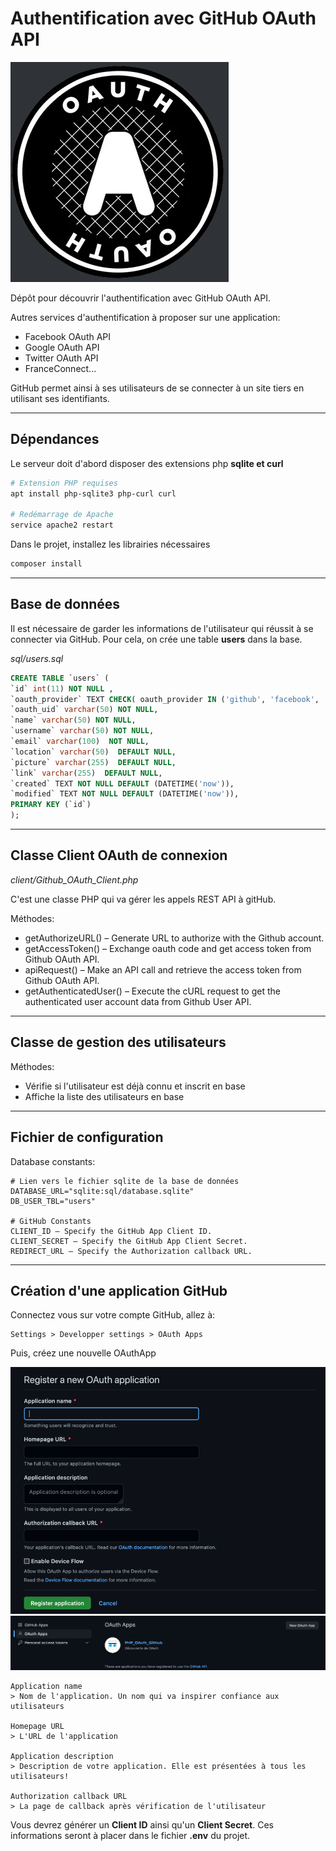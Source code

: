 # Authentification avec GitHub OAuth API

![doc/logo.png](doc/logo.png)

Dépôt pour découvrir l'authentification avec GitHub OAuth API.

Autres services d'authentification à proposer sur une application:
* Facebook OAuth API
* Google OAuth API
* Twitter OAuth API
* FranceConnect...

GitHub permet ainsi à ses utilisateurs de se connecter à un site tiers en utilisant ses identifiants.

***

## Dépendances

Le serveur doit d'abord disposer des extensions php **sqlite et **curl****

```bash
# Extension PHP requises
apt install php-sqlite3 php-curl curl

# Redémarrage de Apache
service apache2 restart
```

Dans le projet, installez les librairies nécessaires

```bash
composer install
```

***

## Base de données

Il est nécessaire de garder les informations de l'utilisateur qui réussit à se connecter via GitHub.
Pour cela, on crée une table **users** dans la base.

*sql/users.sql*
```sql
CREATE TABLE `users` (
`id` int(11) NOT NULL ,
`oauth_provider` TEXT CHECK( oauth_provider IN ('github', 'facebook', 'google', 'twitter')) NOT NULL DEFAULT 'github',
`oauth_uid` varchar(50) NOT NULL,
`name` varchar(50) NOT NULL,
`username` varchar(50) NOT NULL,
`email` varchar(100)  NOT NULL,
`location` varchar(50)  DEFAULT NULL,
`picture` varchar(255)  DEFAULT NULL,
`link` varchar(255)  DEFAULT NULL,
`created` TEXT NOT NULL DEFAULT (DATETIME('now')),
`modified` TEXT NOT NULL DEFAULT (DATETIME('now')),
PRIMARY KEY (`id`)
);
```

***

## Classe Client OAuth de connexion

*client/Github_OAuth_Client.php*

C'est une classe PHP qui va gérer les appels REST API à gitHub.

Méthodes:

* getAuthorizeURL() – Generate URL to authorize with the Github account.
* getAccessToken() – Exchange oauth code and get access token from Github OAuth API.
* apiRequest() – Make an API call and retrieve the access token from Github OAuth API.
* getAuthenticatedUser() – Execute the cURL request to get the authenticated user account data from Github User API.


***

## Classe de gestion des utilisateurs

Méthodes:

* Vérifie si l'utilisateur est déjà connu et inscrit en base
* Affiche la liste des utilisateurs en base

***

## Fichier de configuration

Database constants:

    # Lien vers le fichier sqlite de la base de données
    DATABASE_URL="sqlite:sql/database.sqlite"
    DB_USER_TBL="users"

    # GitHub Constants
    CLIENT_ID – Specify the GitHub App Client ID.
    CLIENT_SECRET – Specify the GitHub App Client Secret.
    REDIRECT_URL – Specify the Authorization callback URL.

***

## Création d'une application GitHub

Connectez vous sur votre compte GitHub, allez à:

    Settings > Developper settings > OAuth Apps

Puis, créez une nouvelle OAuthApp

![doc/img.png](doc/img.png)
![doc/img_1.png](doc/img_1.png)

    Application name
    > Nom de l'application. Un nom qui va inspirer confiance aux utilisateurs

    Homepage URL
    > L'URL de l'application

    Application description
    > Description de votre application. Elle est présentées à tous les utilisateurs!

    Authorization callback URL
    > La page de callback après vérification de l'utilisateur

Vous devrez générer un **Client ID** ainsi qu'un **Client Secret**.
Ces informations seront à placer dans le fichier **.env** du projet.
